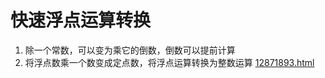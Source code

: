 # 快速浮点运算转换
1.  除一个常数，可以变为乘它的倒数，倒数可以提前计算
2. 将浮点数乘一个数变成定点数，将浮点运算转换为整数运算
[12871893.html](https://www.cnblogs.com/unclemac/p/12871893.html)